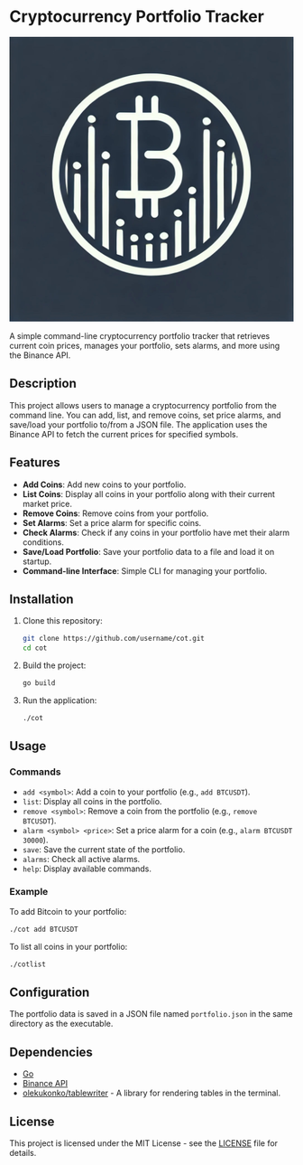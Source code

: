 # Cryptocurrency Portfolio Tracker

![Project Logo](logo.jpg)

A simple command-line cryptocurrency portfolio tracker that retrieves current coin prices, manages your portfolio, sets alarms, and more using the Binance API.

## Description

This project allows users to manage a cryptocurrency portfolio from the command line. You can add, list, and remove coins, set price alarms, and save/load your portfolio to/from a JSON file. The application uses the Binance API to fetch the current prices for specified symbols.

## Features

- **Add Coins**: Add new coins to your portfolio.
- **List Coins**: Display all coins in your portfolio along with their current market price.
- **Remove Coins**: Remove coins from your portfolio.
- **Set Alarms**: Set a price alarm for specific coins.
- **Check Alarms**: Check if any coins in your portfolio have met their alarm conditions.
- **Save/Load Portfolio**: Save your portfolio data to a file and load it on startup.
- **Command-line Interface**: Simple CLI for managing your portfolio.

## Installation

1. Clone this repository:
   ```bash
   git clone https://github.com/username/cot.git
   cd cot
   ```

2. Build the project:
   ```bash
   go build
   ```

3. Run the application:
   ```bash
   ./cot
   ```

## Usage

### Commands
- `add <symbol>`: Add a coin to your portfolio (e.g., `add BTCUSDT`).
- `list`: Display all coins in the portfolio.
- `remove <symbol>`: Remove a coin from the portfolio (e.g., `remove BTCUSDT`).
- `alarm <symbol> <price>`: Set a price alarm for a coin (e.g., `alarm BTCUSDT 30000`).
- `save`: Save the current state of the portfolio.
- `alarms`: Check all active alarms.
- `help`: Display available commands.

### Example

To add Bitcoin to your portfolio:
```bash
./cot add BTCUSDT
```

To list all coins in your portfolio:
```bash
./cotlist
```

## Configuration

The portfolio data is saved in a JSON file named `portfolio.json` in the same directory as the executable.

## Dependencies

- [Go](https://golang.org/)
- [Binance API](https://binance.com)
- [olekukonko/tablewriter](https://github.com/olekukonko/tablewriter) - A library for rendering tables in the terminal.

## License

This project is licensed under the MIT License - see the [LICENSE](LICENSE) file for details.
